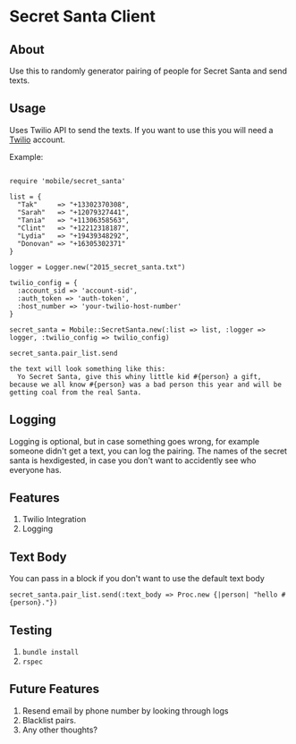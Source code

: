 Secret Santa Client
============

## About

Use this to randomly generator pairing of people for Secret Santa and send texts.

## Usage

Uses Twilio API to send the texts. If you want to use this you will need a [Twilio](http://www.twilio.com) account.

Example:

```

require 'mobile/secret_santa'

list = {
  "Tak"     => "+13302370308",
  "Sarah"   => "+12079327441",
  "Tania"   => "+11306358563",
  "Clint"   => "+12212318187",
  "Lydia"   => "+19439348292",
  "Donovan" => "+16305302371"
}

logger = Logger.new("2015_secret_santa.txt")

twilio_config = {
  :account_sid => 'account-sid',
  :auth_token => 'auth-token',
  :host_number => 'your-twilio-host-number'
}

secret_santa = Mobile::SecretSanta.new(:list => list, :logger => logger, :twilio_config => twilio_config)

secret_santa.pair_list.send

the text will look something like this:
  Yo Secret Santa, give this whiny little kid #{person} a gift, because we all know #{person} was a bad person this year and will be getting coal from the real Santa.

```

## Logging

Logging is optional, but in case something goes wrong, for example someone didn't get a text, you can log the pairing. The names of the secret santa is hexdigested, in case you don't want to accidently see who everyone has.

## Features

1. Twilio Integration
2. Logging

## Text Body

You can pass in a block if you don't want to use the default text body

```
secret_santa.pair_list.send(:text_body => Proc.new {|person| "hello #{person}."})
```

## Testing

1. `bundle install`
2. `rspec`

## Future Features

1. Resend email by phone number by looking through logs
2. Blacklist pairs.
3. Any other thoughts?
